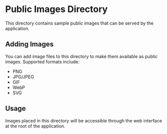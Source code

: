 # Public Images Directory

This directory contains sample public images that can be served by the application.

## Adding Images

You can add image files to this directory to make them available as public images. Supported formats include:
- PNG
- JPG/JPEG
- GIF
- WebP
- SVG

## Usage

Images placed in this directory will be accessible through the web interface at the root of the application.